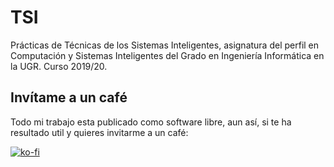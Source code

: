 # TSI

Prácticas de Técnicas de los Sistemas Inteligentes, asignatura del perfil en Computación y Sistemas Inteligentes del Grado en Ingeniería Informática en la UGR. Curso 2019/20.

## Invítame a un café

Todo mi trabajo esta publicado como software libre, aun así, si te ha resultado util y quieres invitarme a un café:

[![ko-fi](https://www.ko-fi.com/img/githubbutton_sm.svg)](https://ko-fi.com/Y8Y81WT9M)
